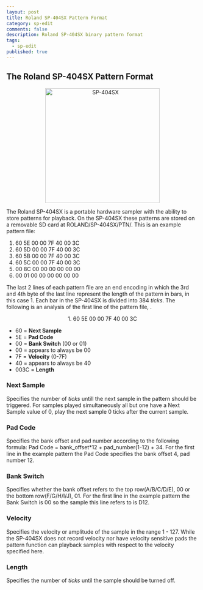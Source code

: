 ```yaml
---
layout: post
title: Roland SP-404SX Pattern Format
category: sp-edit
comments: false
description: Roland SP-404SX binary pattern format
tags:
  - sp-edit
published: true
---
```


## The Roland SP-404SX Pattern Format
<center>
<img src="https://i.imgur.com/hr6Cx6I.jpg" alt="SP-404SX" style="width: 300px;"/>
</center>

The Roland SP-404SX is a portable hardware sampler with the ability to store patterns for playback. On the SP-404SX these patterns are stored on a removable SD card at ROLAND/SP-404SX/PTN/. This is an example pattern file:

1. 60 5E 00 00 7F 40 00 3C
2. 60 5D 00 00 7F 40 00 3C
3. 60 5B 00 00 7F 40 00 3C
4. 60 5C 00 00 7F 40 00 3C
5. 00 8C 00 00 00 00 00 00 
6. 00 01 00 00 00 00 00 00

The last 2 lines of each pattern file are an end encoding in which the 3rd and 4th byte of the last line represent the length of the pattern in bars, in this case 1. Each bar in the SP-404SX is divided into 384 _ticks_. The following is an analysis of the first line of the pattern file, . 

<center>
1. 60 5E 00 00 7F 40 00 3C   
</center>


- 60 = **Next Sample**
- 5E = **Pad Code** 
- 00 = **Bank Switch** (00 or 01)
- 00 = appears to always be 00
- 7F = **Velocity** (0-7F)
- 40 = appears to always be 40
- 003C = **Length**

### Next Sample
Specifies the number of _ticks_ untill the next sample in the pattern should be triggered. For samples played simultaneously all but one have a Next Sample value of 0, play the next sample 0 ticks after the current sample.
### Pad Code
Specifies the bank offset and pad number according to the following formula: Pad Code = bank_offset*12 + pad_number(1-12) + 34. For the first line in the example pattern the Pad Code specifies the bank offset 4, pad number 12.
### Bank Switch 
Specifies whether the bank offset refers to the top row(A/B/C/D/E), 00 or the bottom row(F/G/H/I/J), 01. For the first line in the example pattern the Bank Switch is 00 so the sample this line refers to is D12.
### Velocity
Specifies the velocity or amplitude of the sample in the range 1 - 127. While the SP-404SX does not  record velocity nor have velocity sensitive pads the pattern function can playback samples with respect to the velocity specified here.
### Length
Specifies the number of _ticks_ until the sample should be turned off.
